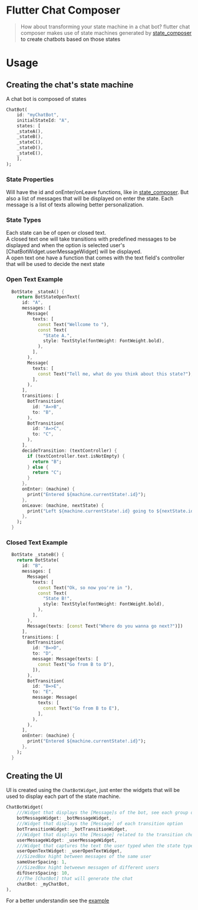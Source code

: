 # Flutter Chat Composer

>How about transforming your state machine in a chat bot? flutter chat composer makes use of state machines generated by <a href="https://github.com/FelipeMarra/state-composer">state_composer<a> to create chatbots based on those states

# Usage

## Creating the chat's state machine

A chat bot is composed of states

``` dart 
ChatBot(
    id: "myChatBot",
    initialStateId: "A",
    states: [
    _stateA(),
    _stateB(),
    _stateC(),
    _stateD(),
    _stateE(),
    ],
);
```
### State Properties
Will have the id and onEnter/onLeave functions, like in  <a href="https://github.com/FelipeMarra/state-composer">state_composer<a>. But also
a list of messages that will be displayed on enter the state. Each message is a list of texts allowing better personalization.
    
### State Types
Each state can be of open or closed text.<br>
A closed text one will take transitions with predefined messages to be displayed and when the option is selected user's [ChatBotWidget.userMessageWidget] will
be displayed. <br>
A open text one have a function that comes with the text field's controller that will be used to decide the next state <br>

### Open Text Example
``` dart 
  BotState _stateA() {
    return BotStateOpenText(
      id: "A",
      messages: [
        Message(
          texts: [
            const Text("Wellcome to "),
            const Text(
              "State A.",
              style: TextStyle(fontWeight: FontWeight.bold),
            ),
          ],
        ),
        Message(
          texts: [
            const Text("Tell me, what do you think about this state?"),
          ],
        ),
      ],
      transitions: [
        BotTransition(
          id: "A=>B",
          to: "B",
        ),
        BotTransition(
          id: "A=>C",
          to: "C",
        ),
      ],
      decideTransition: (textController) {
        if (textController.text.isNotEmpty) {
          return "B";
        } else {
          return "C";
        }
      },
      onEnter: (machine) {
        print("Entered ${machine.currentState!.id}");
      },
      onLeave: (machine, nextState) {
        print("Left ${machine.currentState!.id} going to ${nextState.id}");
      },
    );
  }
```
### Closed Text Example
``` dart 
  BotState _stateB() {
    return BotState(
      id: "B",
      messages: [
        Message(
          texts: [
            const Text("Ok, so now you're in "),
            const Text(
              "State B!",
              style: TextStyle(fontWeight: FontWeight.bold),
            ),
          ],
        ),
        Message(texts: [const Text("Where do you wanna go next?")])
      ],
      transitions: [
        BotTransition(
          id: "B=>D",
          to: "D",
          message: Message(texts: [
            const Text("Go from B to D"),
          ]),
        ),
        BotTransition(
          id: "B=>E",
          to: "E",
          message: Message(
            texts: [
              const Text("Go from B to E"),
            ],
          ),
        ),
      ],
      onEnter: (machine) {
        print("Entered ${machine.currentState!.id}");
      },
    );
  }
```

## Creating the UI

UI is created using the `ChatBotWidget`, just enter the widgets that will be used to display
each part of the state machine.

``` dart 
ChatBotWidget(
    ///Widget that displays the [Message]s of the bot, see each group of messages ass a paragraph
    botMessageWidget: _botMessageWidget,
    ///Widget that displays the [Message] of each transition option
    botTransitionWidget: _botTransitionWidget,
    ///Widget that displays the [Message] related to the transition choosen by the user
    userMessageWidget: _userMessageWidget,
    ///Widget that captures the text the user typed when the state type is [BotStateOpenText]
    userOpenTextWidget: _userOpenTextWidget,
    ///SizedBox hight between messages of the same user
    sameUserSpacing: 1,
    ///SizedBox hight betweewn messagen of different users
    difUsersSpacing: 10,
    ///The [ChatBot] that will generate the chat
    chatBot: _myChatBot,
),
```

For a better understandin see the <a href="https://github.com/FelipeMarra/flutter_chat_composer/tree/main/example">example<a>

